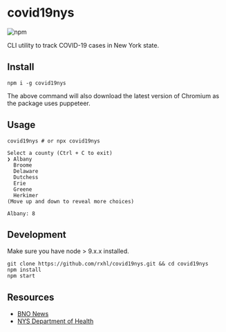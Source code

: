 # covid19nys

![npm](https://img.shields.io/npm/v/covid19nys)

CLI utility to track COVID-19 cases in New York state.

## Install

```
npm i -g covid19nys
```

The above command will also download the latest version of Chromium as the package uses puppeteer.

## Usage

```
covid19nys # or npx covid19nys

Select a county (Ctrl + C to exit)
❯ Albany
  Broome
  Delaware
  Dutchess
  Erie
  Greene
  Herkimer
(Move up and down to reveal more choices)

Albany: 8
```

## Development

Make sure you have node > 9.x.x installed.

```
git clone https://github.com/rxhl/covid19nys.git && cd covid19nys
npm install
npm start
```

## Resources

- [BNO News](https://bnonews.com/index.php/2020/02/the-latest-coronavirus-cases/)
- [NYS Department of Health](https://on.ny.gov/33yu0cR)
